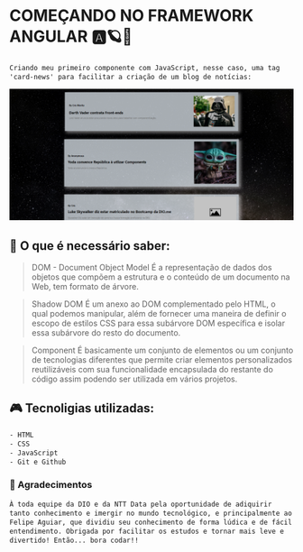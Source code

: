 # COMEÇANDO NO FRAMEWORK ANGULAR 🅰🪐🤖
    Criando meu primeiro componente com JavaScript, nesse caso, uma tag 'card-news' para facilitar a criação de um blog de notícias:

![preview](./.github/preview.png)

## 📝 O que é necessário saber:

> DOM - Document Object Model
    É a representação de dados dos objetos que compõem a estrutura e o conteúdo de um documento na Web, tem formato de árvore.

> Shadow DOM 
    É um anexo ao DOM complementado pelo HTML, o qual podemos manipular, além de fornecer uma maneira de definir o escopo de estilos CSS para essa subárvore DOM específica e isolar essa subárvore do resto do documento.

> Component
    É basicamente um conjunto de elementos ou um conjunto de tecnologias diferentes que permite criar elementos personalizados reutilizáveis com sua funcionalidade encapsulada do restante do código assim podendo ser utilizada em vários projetos.

## 🎮 Tecnoligias utilizadas:

    - HTML
    - CSS
    - JavaScript
    - Git e Github


### 💌 Agradecimentos

    À toda equipe da DIO e da NTT Data pela oportunidade de adiquirir tanto conhecimento e imergir no mundo tecnológico, e principalmente ao Felipe Aguiar, que dividiu seu conhecimento de forma lúdica e de fácil entendimento. Obrigada por facilitar os estudos e tornar mais leve e divertido! Então... bora codar!! 